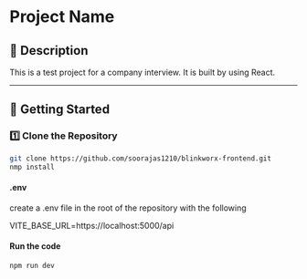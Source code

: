 # Project Name

## 📌 Description

This is a test project for a company interview. It is built by using React.

---

## 🚀 Getting Started

### 1️⃣ Clone the Repository

```sh
git clone https://github.com/soorajas1210/blinkworx-frontend.git
nmp install

```

#### .env

create a .env file in the root of the repository
with the following

VITE_BASE_URL=https://localhost:5000/api

#### Run the code

```sh
npm run dev
```
